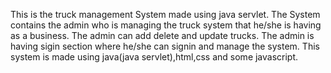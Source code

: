 This is the truck management System made using java servlet.
The System contains the admin who is managing the truck system that he/she is having as a business.
The admin can add delete and update trucks.
The admin is having sigin section where he/she can signin and manage the system.
This system is made using java(java servlet),html,css and some javascript.
